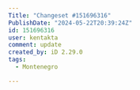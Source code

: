 ```yaml
---
Title: "Changeset #151696316"
PublishDate: "2024-05-22T20:39:24Z"
id: 151696316
user: kentakta
comment: update
created_by: iD 2.29.0
tags:
  - Montenegro

---
```

